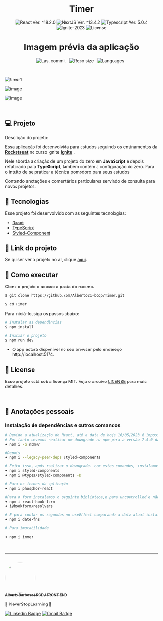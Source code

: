 <h1 align="center">Timer</h1>

<p align="center">
  <img 
    src="https://img.shields.io/badge/React-%5E18.2.6-blue" 
    alt="React Ver. ^18.2.0"
  />
   <img 
    src="https://img.shields.io/badge/NextJS-%5E13.4.2-black" 
    alt="NextJS Ver. ^13.4.2"
  />
  <img 
    src="https://img.shields.io/badge/Typescript-%5E5.0.4-blue"
    alt="Typescript Ver. 5.0.4" 
  />
  <img
    src="https://img.shields.io/badge/Ignite-2023-green" 
    alt="Ignite-2023"
  />
  <img 
    alt="License"
    src="https://img.shields.io/static/v1?label=license&message=MIT&color=E51C44&labelColor=0A1033"
  />
</p>

<div align="center">
  
  <h1>Imagem prévia da aplicação</h1>

![Last commit](https://img.shields.io/github/last-commit/Alberto21-boop/Timer.git?color=4DA1CD "Last commit") &nbsp;
![Repo size](https://img.shields.io/github/repo-size/Alberto21-boop/Timer.git?color=4DA1CD "Repo size") &nbsp;
![Languages](https://img.shields.io/github/languages/count/Alberto21-boop/Timer.git?color=4DA1CD "Languages") &nbsp;

</div>

<br>

![timer1](https://github.com/Alberto21-boop/Timer/assets/85910024/109fc16a-1174-4548-8d16-bcb7f04d0a56)

![image](https://github.com/Alberto21-boop/Timer/assets/85910024/25fac3fc-667a-4f82-9891-a0ba705c5aba)

![image](https://github.com/Alberto21-boop/Timer/assets/85910024/4673c90d-8bec-43f6-be5c-ccc936395737)



<br>

## 💻 Projeto

Descrição do projeto:

Essa aplicação foi desenvolvida para estudos seguindo os ensinamentos da **[Rocketseat](https://www.rocketseat.com.br/)** no curso Ignite **[Ignite](https://www.rocketseat.com.br/ignite)** .

Nele aborda a criação de um projeto do zero em <strong>JavaScript</strong> e depois refatorado para <strong>TypeScript</strong>, também contém a configuração do zero.
Para o intuito de se praticar a técnica pomodoro para seus estudos.

Contendo anotações e comentários particulares servindo de consulta para novos projetos.

## 🧪 Tecnologias

Esse projeto foi desenvolvido com as seguintes tecnologias:

- [React](https://reactjs.org)
- [TypeScript](https://www.typescriptlang.org/)
- [Styled-Component](https://styled-components.com/docs)

## 🔗 Link do projeto

Se quiser ver o projeto no ar, clique [aqui](https://timer-eenr11bs6-alberto21-boop.vercel.app).

## 🚀 Como executar

Clone o projeto e acesse a pasta do mesmo.

```bash
$ git clone https://github.com/Alberto21-boop/Timer.git

$ cd Timer
```

Para iniciá-lo, siga os passos abaixo:

```bash
# Instalar as dependências
$ npm install

# Iniciar o projeto
$ npm run dev
```

- O app estará disponível no seu browser pelo endereço http://localhost:5174.

## 📝 License

Esse projeto está sob a licença MIT. Veja o arquivo [LICENSE](./LICENSE.md) para mais detalhes.

<br />

## 📓 Anotações pessoais

<h3>Instalação de dependências e outros comandos</h3>

```bash
# Devido a atualização do React, até a data de hoje 16/05/2023 é impossível instalar a biblioteca styled-components.
# Por tanto devemos realizar um downgrade no npm para a versão 7.0.0 da seguinte forma:
➜ npm i -g npm@7

#Depois
➜ npm i --legacy-peer-deps styled-components

# Feito isso, após realizar o downgrade. com estes comandos, instalamos o styled-component da seguinte forma:
➜ npm i styled-components
➜ npm i @types/styled-components -D

# Para os ícones da aplicação
➜ npm i phosphor-react

#Para o form instalamos o seguinte biblioteca,e para uncontrolled e não "sobrecarregarmos a pagina"
➜ npm i react-hook-form
➜ i@hookform/resolvers

# E para contar os segundos no useEffect comparando a data atual instalar o seguinte pacote
➜ npm i date-fns

# Para imutabilidade

➜ npm i immer

```

<br />

---

<br />

<a href="https://github.com/Alberto21-boop">
 <img src="https://github.com/Alberto21-boop.png" width="100px;" alt="" style="border-radius:50%" />
 <br />
 <sub><b>Alberto Barbosa / PCD / FRONT END</b></sub></a>

💠 NeverStopLearning 💠

[![Linkedin Badge](https://img.shields.io/badge/-Alberto-blue?style=flat-square&logo=Linkedin&logoColor=white&link=https://www.linkedin.com/in/alberto-barbosa-comercial/)](https://www.linkedin.com/in/alberto-barbosa-comercial/)
[![Gmail Badge](https://img.shields.io/badge/-albertobarbosa0003@gmail.com-c14438?style=flat-square&logo=Gmail&logoColor=white&link=mailto:albertobarbosa0003@gmail.com)](mailto:albertobarbosa0003@gmail.com)

```

```
